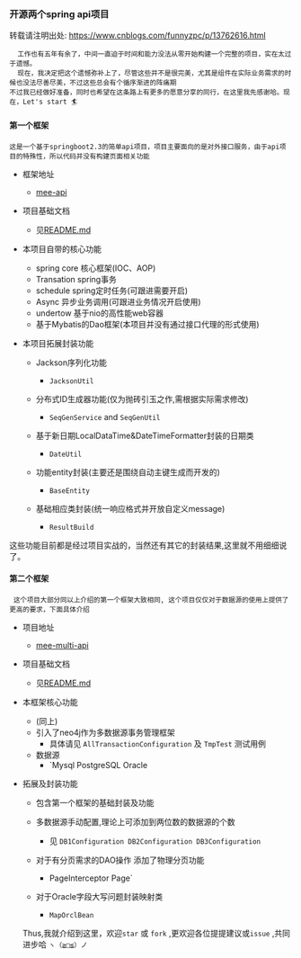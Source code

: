 
### 开源两个spring api项目

转载请注明出处: https://www.cnblogs.com/funnyzpc/p/13762616.html

```
  工作也有五年有余了，中间一直迫于时间和能力没法从零开始构建一个完整的项目，实在太过于遗憾。
  现在，我决定把这个遗憾弥补上了，尽管这些并不是很完美，尤其是组件在实际业务需求的时候也没法尽善尽美，不过这些总会有个循序渐进的阵痛期
不过我已经做好准备，同时也希望在这条路上有更多的愿意分享的同行，在这里我先感谢哈。现在，Let's start 🏄‍  
```

#### 第一个框架
 
 `这是一个基于springboot2.3的简单api项目，项目主要面向的是对外接口服务，由于api项目的特殊性，所以代码并没有构建页面相关功能`

+ 框架地址
  - [mee-api](https://github.com/funnyzpc/mee-api)

+ 项目基础文档
  - 见[README.md](https://github.com/funnyzpc/mee-api/blob/master/README.md)
  
+ 本项目自带的核心功能
  - spring core 核心框架(IOC、AOP)
  - Transation spring事务
  - schedule spring定时任务(可跟进需要开启)
  - Async 异步业务调用(可跟进业务情况开启使用)
  - undertow 基于nio的高性能web容器
  - 基于Mybatis的Dao框架(本项目并没有通过接口代理的形式使用)

+ 本项目拓展封装功能
  - Jackson序列化功能
    - `JacksonUtil`
    
  - 分布式ID生成器功能(仅为抛砖引玉之作,需根据实际需求修改)
    - `SeqGenService` and `SeqGenUtil`
    
  - 基于新日期LocalDataTime&DateTimeFormatter封装的日期类
    - `DateUtil`
    
  - 功能entity封装(主要还是围绕自动主键生成而开发的)
    - `BaseEntity`
    
  - 基础相应类封装(统一响应格式并开放自定义message)
    - `ResultBuild`

这些功能目前都是经过项目实战的，当然还有其它的封装结果,这里就不用细细说了。

#### 第二个框架

` 这个项目大部分同以上介绍的第一个框架大致相同, 这个项目仅仅对于数据源的使用上提供了更高的要求，下面具体介绍`

+ 项目地址
  - [mee-multi-api](https://github.com/funnyzpc/mee-multi-api)
  
+ 项目基础文档
  - 见[README.md](https://github.com/funnyzpc/mee-multi-api/blob/master/README.md)
  
+ 本框架核心功能
  - (同上)
  - 引入了neo4j作为多数据源事务管理框架
    - 具体请见 `AllTransactionConfiguration` 及 `TmpTest` 测试用例
  - 数据源
    - `Mysql PostgreSQL Oracle
    
+ 拓展及封装功能
  - 包含第一个框架的基础封装及功能
  
  - 多数据源手动配置,理论上可添加到两位数的数据源的个数
    - 见 `DB1Configuration DB2Configuration DB3Configuration`
    
  - 对于有分页需求的DAO操作 添加了物理分页功能
    - PageInterceptor Page`
    
  - 对于Oracle字段大写问题封装映射类
    - `MapOrclBean`

  Thus,我就介绍到这里，欢迎`star` 或 `fork` ,更欢迎各位提提建议或`issue` ,共同进步哈 `ヽ（≧□≦）ノ`

